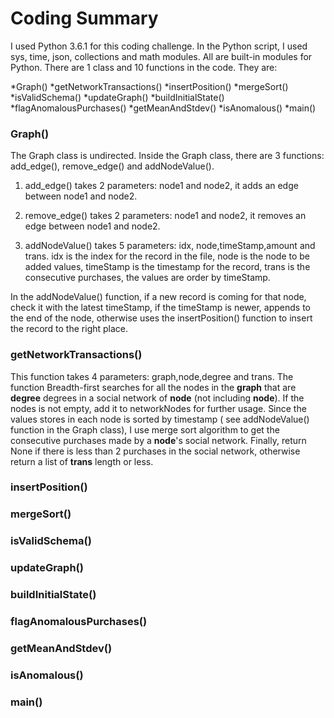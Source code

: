 # Coding Summary

I used Python 3.6.1 for this coding challenge. In the Python script, I used sys, time, json, collections and math modules. All are built-in modules for Python.
There are 1 class and 10 functions in the code. They are:

*Graph()
*getNetworkTransactions()
*insertPosition()
*mergeSort()
*isValidSchema()
*updateGraph()
*buildInitialState()
*flagAnomalousPurchases()
*getMeanAndStdev()
*isAnomalous()
*main()

### Graph()

The Graph class is undirected. Inside the Graph class, there are 3 functions: add_edge(), remove_edge() and addNodeValue(). 

1. add_edge() takes 2 parameters: node1 and node2, it adds an edge between node1 and node2.

2. remove_edge() takes 2 parameters: node1 and node2, it removes an edge between node1 and node2.

3. addNodeValue() takes 5 parameters: idx, node,timeStamp,amount and trans. idx is the index for the record in the file, node is the node to be added values, timeStamp is the timestamp for the record, trans is the consecutive purchases, the values are order by timeStamp. 

In the addNodeValue() function, if a new record is coming for that node, check it with the latest timeStamp, if the timeStamp is newer, appends to the end of the node, otherwise uses the insertPosition() function to insert the record to the right place.

### getNetworkTransactions()

This function takes 4 parameters: graph,node,degree and trans. The function Breadth-first searches for all the nodes in the **graph** that are **degree** degrees in a social network of **node** (not including **node**). 
If the nodes is not empty, add it to networkNodes for further usage. Since the values stores in each node is sorted by timestamp ( see addNodeValue() function in the Graph class), I use merge sort algorithm to get the 
consecutive purchases made by a **node**'s social network. Finally, return None if there is less than 2 purchases in the social network, otherwise return a list of **trans** length or less.

### insertPosition()


### mergeSort()
### isValidSchema()
### updateGraph()
### buildInitialState()
### flagAnomalousPurchases()
### getMeanAndStdev()
### isAnomalous()
### main()

